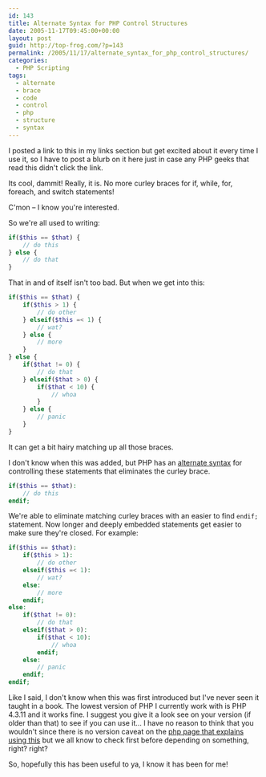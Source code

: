 ```yaml
---
id: 143
title: Alternate Syntax for PHP Control Structures
date: 2005-11-17T09:45:00+00:00
layout: post
guid: http://top-frog.com/?p=143
permalink: /2005/11/17/alternate_syntax_for_php_control_structures/
categories:
  - PHP Scripting
tags:
  - alternate
  - brace
  - code
  - control
  - php
  - structure
  - syntax
---
```

I posted a link to this in my links section but get excited about it every time I use it, so I have to post a blurb on it here just in case any PHP geeks that read this didn't click the link.

Its cool, dammit! Really, it is. No more curley braces for if, while, for, foreach, and switch statements!

C'mon – I know you're interested.



So we're all used to writing:

``` php
if($this == $that) {
    // do this
} else {
    // do that
}
```

That in and of itself isn't too bad. But when we get into this:

``` php
if($this == $that) {
    if($this > 1) {
        // do other
    } elseif($this =< 1) {
        // wat?
    } else {
        // more
    }
} else {
    if($that != 0) {
        // do that
    } elseif($that > 0) {
        if($that < 10) {
            // whoa
        }
    } else {
        // panic
    }
}
```

It can get a bit hairy matching up all those braces.

I don't know when this was added, but PHP has an [alternate syntax](http://us2.php.net/manual/en/control-structures.alternative-syntax.php) for controlling these statements that eliminates the curley brace.

``` php
if($this == $that):
    // do this
endif;
```

We're able to eliminate matching curley braces with an easier to find `endif;` statement. Now longer and deeply embedded statements get easier to make sure they're closed. For example:

``` php
if($this == $that):
    if($this > 1):
        // do other
    elseif($this =< 1):
        // wat?
    else:
        // more
    endif;
else:
    if($that != 0):
        // do that
    elseif($that > 0):
        if($that < 10):
            // whoa
        endif;
    else:
        // panic
    endif;
endif;
```

Like I said, I don't know when this was first introduced but I've never seen it taught in a book. The lowest version of PHP I currently work with is PHP 4.3.11 and it works fine. I suggest you give it a look see on your version (if older than that) to see if you can use it… I have no reason to think that you wouldn't since there is no version caveat on the [php page that explains using this](http://us2.php.net/manual/en/control-structures.alternative-syntax.php) but we all know to check first before depending on something, right? right?

So, hopefully this has been useful to ya, I know it has been for me!